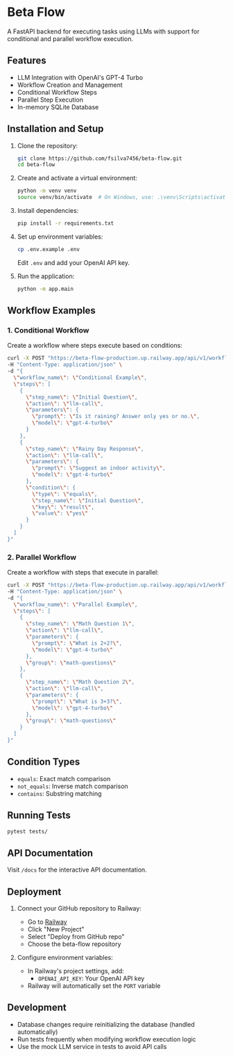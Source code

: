 # Beta Flow

A FastAPI backend for executing tasks using LLMs with support for conditional and parallel workflow execution.

## Features

- LLM Integration with OpenAI's GPT-4 Turbo
- Workflow Creation and Management
- Conditional Workflow Steps
- Parallel Step Execution
- In-memory SQLite Database

## Installation and Setup

1. Clone the repository:
   ```bash
   git clone https://github.com/fsilva7456/beta-flow.git
   cd beta-flow
   ```

2. Create and activate a virtual environment:
   ```bash
   python -m venv venv
   source venv/bin/activate  # On Windows, use: .\venv\Scripts\activate
   ```

3. Install dependencies:
   ```bash
   pip install -r requirements.txt
   ```

4. Set up environment variables:
   ```bash
   cp .env.example .env
   ```
   Edit `.env` and add your OpenAI API key.

5. Run the application:
   ```bash
   python -m app.main
   ```

## Workflow Examples

### 1. Conditional Workflow
Create a workflow where steps execute based on conditions:

```bash
curl -X POST "https://beta-flow-production.up.railway.app/api/v1/workflows" \
-H "Content-Type: application/json" \
-d "{
  \"workflow_name\": \"Conditional Example\",
  \"steps\": [
    {
      \"step_name\": \"Initial Question\",
      \"action\": \"llm-call\",
      \"parameters\": {
        \"prompt\": \"Is it raining? Answer only yes or no.\",
        \"model\": \"gpt-4-turbo\"
      }
    },
    {
      \"step_name\": \"Rainy Day Response\",
      \"action\": \"llm-call\",
      \"parameters\": {
        \"prompt\": \"Suggest an indoor activity\",
        \"model\": \"gpt-4-turbo\"
      },
      \"condition\": {
        \"type\": \"equals\",
        \"step_name\": \"Initial Question\",
        \"key\": \"result\",
        \"value\": \"yes\"
      }
    }
  ]
}"
```

### 2. Parallel Workflow
Create a workflow with steps that execute in parallel:

```bash
curl -X POST "https://beta-flow-production.up.railway.app/api/v1/workflows" \
-H "Content-Type: application/json" \
-d "{
  \"workflow_name\": \"Parallel Example\",
  \"steps\": [
    {
      \"step_name\": \"Math Question 1\",
      \"action\": \"llm-call\",
      \"parameters\": {
        \"prompt\": \"What is 2+2?\",
        \"model\": \"gpt-4-turbo\"
      },
      \"group\": \"math-questions\"
    },
    {
      \"step_name\": \"Math Question 2\",
      \"action\": \"llm-call\",
      \"parameters\": {
        \"prompt\": \"What is 3+3?\",
        \"model\": \"gpt-4-turbo\"
      },
      \"group\": \"math-questions\"
    }
  ]
}"
```

## Condition Types

- `equals`: Exact match comparison
- `not_equals`: Inverse match comparison
- `contains`: Substring matching

## Running Tests

```bash
pytest tests/
```

## API Documentation

Visit `/docs` for the interactive API documentation.

## Deployment

1. Connect your GitHub repository to Railway:
   - Go to [Railway](https://railway.app)
   - Click "New Project"
   - Select "Deploy from GitHub repo"
   - Choose the beta-flow repository

2. Configure environment variables:
   - In Railway's project settings, add:
     - `OPENAI_API_KEY`: Your OpenAI API key
   - Railway will automatically set the `PORT` variable

## Development

- Database changes require reinitializing the database (handled automatically)
- Run tests frequently when modifying workflow execution logic
- Use the mock LLM service in tests to avoid API calls